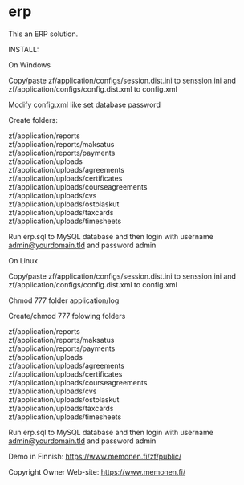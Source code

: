 # erp

This an ERP solution.

INSTALL:

On Windows

Copy/paste zf/application/configs/session.dist.ini to senssion.ini and zf/application/configs/config.dist.xml to config.xml

Modify config.xml like set database password

Create folders:

zf/application/reports\
zf/application/reports/maksatus\
zf/application/reports/payments\
zf/application/uploads\
zf/application/uploads/agreements\
zf/application/uploads/certificates\
zf/application/uploads/courseagreements\
zf/application/uploads/cvs\
zf/application/uploads/ostolaskut\
zf/application/uploads/taxcards\
zf/application/uploads/timesheets

Run erp.sql to MySQL database and then login with username admin@yourdomain.tld and password admin

On Linux

Copy/paste zf/application/configs/session.dist.ini to senssion.ini and zf/application/configs/config.dist.xml to config.xml

Chmod 777 folder application/log

Create/chmod 777 folowing folders

zf/application/reports\
zf/application/reports/maksatus\
zf/application/reports/payments\
zf/application/uploads\
zf/application/uploads/agreements\
zf/application/uploads/certificates\
zf/application/uploads/courseagreements\
zf/application/uploads/cvs\
zf/application/uploads/ostolaskut\
zf/application/uploads/taxcards\
zf/application/uploads/timesheets

Run erp.sql to MySQL database and then login with username admin@yourdomain.tld and password admin

Demo in Finnish: https://www.memonen.fi/zf/public/

Copyright Owner Web-site: https://www.memonen.fi/
